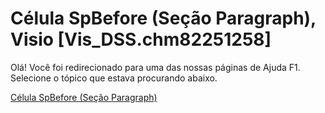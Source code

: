 
# Célula SpBefore (Seção Paragraph), Visio [Vis_DSS.chm82251258]

Olá! Você foi redirecionado para uma das nossas páginas de Ajuda F1. Selecione o tópico que estava procurando abaixo.

[Célula SpBefore (Seção Paragraph)](http://msdn.microsoft.com/library/a7d5b0a1-3657-8211-f0e0-eaed588fa0bc%28Office.15%29.aspx)
